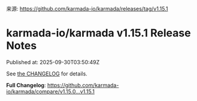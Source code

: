 来源: https://github.com/karmada-io/karmada/releases/tag/v1.15.1

# karmada-io/karmada v1.15.1 Release Notes

Published at: 2025-09-30T03:50:49Z

See [the CHANGELOG](https://github.com/karmada-io/karmada/blob/master/docs/CHANGELOG/CHANGELOG-1.15.md) for details.

**Full Changelog**: https://github.com/karmada-io/karmada/compare/v1.15.0...v1.15.1
